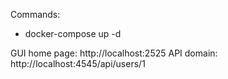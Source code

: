 Commands:
- docker-compose up -d

GUI home page: http://localhost:2525
API domain: http://localhost:4545/api/users/1

